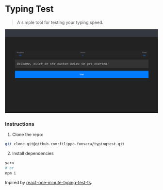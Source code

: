 # Typing Test

> A simple tool for testing your typing speed.

<p align="center">
  <img src="./screenshot.gif" alt="screenshot" />
</p>

### Instructions

1. Clone the repo:

```bash
git clone git@github.com:filippo-fonseca/typingtest.git
```

2. Install dependencies

```bash
yarn
# or
npm i
```


Inpired by [react-one-minute-typing-test-ts](https://github.com/awran5/react-one-minute-speed-typing-test-ts.git).

